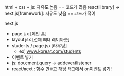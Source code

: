 html + css + js: 자유도 높음 == 코드가 많음
react[library] -> next.js[framework]: 자유도 낮음 == 코드가 적어

next.js

- page.jsx [메인 홈]
- layout.jsx [전체 뼈대 레이아웃]
- students / page.jsx [라우팅]
  - ex) www.koreait.com/students
- 이벤트 넣기
- js: doucment.query -> addeventlistener
- react/next : 함수 만들고 해당 태그에서 on이벤트 넣기!
